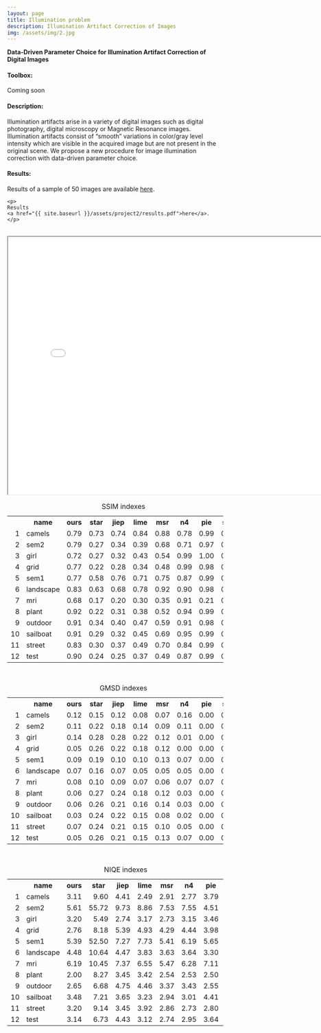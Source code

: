 ```yaml
---
layout: page
title: Illumination problem
description: Illumination Artifact Correction of Images
img: /assets/img/2.jpg
---
```

<strong>Data-Driven Parameter Choice for Illumination Artifact Correction of Digital Images</strong>

<div class="Toolbox">
<h4 id="version-publique-">Toolbox:</h4>
 Coming soon
</div>
    


<div class="Description">
<h4 id="p2-description-">Description:</h4>
Illumination artifacts arise in a variety of digital images such as digital photography, digital microscopy or Magnetic Resonance images. Illumination artifacts consist of “smooth” variations in color/gray level intensity which are visible in the acquired image but are not present in the original scene. We propose a new procedure for image illumination correction with data-driven parameter choice.
</div>  


<div class="Results">
<h4 id="p2-results">Results:</h4>
    <p>
    Results of a sample of 50 images are available
    <a href="{{ site.baseurl }}/assets/project2/ResultsWeb.zip">here</a>.
    </p>

    <p>
    Results
    <a href="{{ site.baseurl }}/assets/project2/results.pdf">here</a>.
    </p>

<br/>
    

<iframe src="{ site.baseurl }}/assets/project2/results.pdf" width="800" height="600" align="middle"></iframe>


<br/>
<table>
<caption>SSIM indexes</caption>
<tr> <th>  </th> <th> name </th> <th> ours </th> <th> star </th> <th> jiep </th> <th> lime </th> <th> msr </th> <th> n4 </th> <th> pie </th> <th> srie </th>  </tr>
  <tr> <td align="right"> 1 </td> <td> camels </td> <td align="right"> 0.79 </td> <td align="right"> 0.73 </td> <td align="right"> 0.74 </td> <td align="right"> 0.84 </td> <td align="right"> 0.88 </td> <td align="right"> 0.78 </td> <td align="right"> 0.99 </td> <td align="right"> 0.61 </td> </tr>
  <tr> <td align="right"> 2 </td> <td> sem2 </td> <td align="right"> 0.79 </td> <td align="right"> 0.27 </td> <td align="right"> 0.34 </td> <td align="right"> 0.39 </td> <td align="right"> 0.68 </td> <td align="right"> 0.71 </td> <td align="right"> 0.97 </td> <td align="right"> 0.50 </td> </tr>
  <tr> <td align="right"> 3 </td> <td> girl </td> <td align="right"> 0.72 </td> <td align="right"> 0.27 </td> <td align="right"> 0.32 </td> <td align="right"> 0.43 </td> <td align="right"> 0.54 </td> <td align="right"> 0.99 </td> <td align="right"> 1.00 </td> <td align="right"> 0.60 </td> </tr>
  <tr> <td align="right"> 4 </td> <td> grid </td> <td align="right"> 0.77 </td> <td align="right"> 0.22 </td> <td align="right"> 0.28 </td> <td align="right"> 0.34 </td> <td align="right"> 0.48 </td> <td align="right"> 0.99 </td> <td align="right"> 0.98 </td> <td align="right"> 0.52 </td> </tr>
  <tr> <td align="right"> 5 </td> <td> sem1 </td> <td align="right"> 0.77 </td> <td align="right"> 0.58 </td> <td align="right"> 0.76 </td> <td align="right"> 0.71 </td> <td align="right"> 0.75 </td> <td align="right"> 0.87 </td> <td align="right"> 0.99 </td> <td align="right"> 0.43 </td> </tr>
  <tr> <td align="right"> 6 </td> <td> landscape </td> <td align="right"> 0.83 </td> <td align="right"> 0.63 </td> <td align="right"> 0.68 </td> <td align="right"> 0.78 </td> <td align="right"> 0.92 </td> <td align="right"> 0.90 </td> <td align="right"> 0.98 </td> <td align="right"> 0.57 </td> </tr>
  <tr> <td align="right"> 7 </td> <td> mri </td> <td align="right"> 0.68 </td> <td align="right"> 0.17 </td> <td align="right"> 0.20 </td> <td align="right"> 0.30 </td> <td align="right"> 0.35 </td> <td align="right"> 0.91 </td> <td align="right"> 0.21 </td> <td align="right"> 0.21 </td> </tr>
  <tr> <td align="right"> 8 </td> <td> plant </td> <td align="right"> 0.92 </td> <td align="right"> 0.22 </td> <td align="right"> 0.31 </td> <td align="right"> 0.38 </td> <td align="right"> 0.52 </td> <td align="right"> 0.94 </td> <td align="right"> 0.99 </td> <td align="right"> 0.56 </td> </tr>
  <tr> <td align="right"> 9 </td> <td> outdoor </td> <td align="right"> 0.91 </td> <td align="right"> 0.34 </td> <td align="right"> 0.40 </td> <td align="right"> 0.47 </td> <td align="right"> 0.59 </td> <td align="right"> 0.91 </td> <td align="right"> 0.98 </td> <td align="right"> 0.52 </td> </tr>
  <tr> <td align="right"> 10 </td> <td> sailboat </td> <td align="right"> 0.91 </td> <td align="right"> 0.29 </td> <td align="right"> 0.32 </td> <td align="right"> 0.45 </td> <td align="right"> 0.69 </td> <td align="right"> 0.95 </td> <td align="right"> 0.99 </td> <td align="right"> 0.58 </td> </tr>
  <tr> <td align="right"> 11 </td> <td> street </td> <td align="right"> 0.83 </td> <td align="right"> 0.30 </td> <td align="right"> 0.37 </td> <td align="right"> 0.49 </td> <td align="right"> 0.70 </td> <td align="right"> 0.84 </td> <td align="right"> 0.99 </td> <td align="right"> 0.57 </td> </tr>
  <tr> <td align="right"> 12 </td> <td> test </td> <td align="right"> 0.90 </td> <td align="right"> 0.24 </td> <td align="right"> 0.25 </td> <td align="right"> 0.37 </td> <td align="right"> 0.49 </td> <td align="right"> 0.87 </td> <td align="right"> 0.99 </td> <td align="right"> 0.58 </td> </tr>

</table>
    
    
<br/>
<table>
<caption>GMSD indexes</caption>
<tr> <th>  </th> <th> name </th> <th> ours </th> <th> star </th> <th> jiep </th> <th> lime </th> <th> msr </th> <th> n4 </th> <th> pie </th> <th> srie </th>  </tr>
  <tr> <td align="right"> 1 </td> <td> camels </td> <td align="right"> 0.12 </td> <td align="right"> 0.15 </td> <td align="right"> 0.12 </td> <td align="right"> 0.08 </td> <td align="right"> 0.07 </td> <td align="right"> 0.16 </td> <td align="right"> 0.00 </td> <td align="right"> 0.09 </td> </tr>
  <tr> <td align="right"> 2 </td> <td> sem2 </td> <td align="right"> 0.11 </td> <td align="right"> 0.22 </td> <td align="right"> 0.18 </td> <td align="right"> 0.14 </td> <td align="right"> 0.09 </td> <td align="right"> 0.11 </td> <td align="right"> 0.00 </td> <td align="right"> 0.09 </td> </tr>
  <tr> <td align="right"> 3 </td> <td> girl </td> <td align="right"> 0.14 </td> <td align="right"> 0.28 </td> <td align="right"> 0.28 </td> <td align="right"> 0.22 </td> <td align="right"> 0.12 </td> <td align="right"> 0.01 </td> <td align="right"> 0.00 </td> <td align="right"> 0.11 </td> </tr>
  <tr> <td align="right"> 4 </td> <td> grid </td> <td align="right"> 0.05 </td> <td align="right"> 0.26 </td> <td align="right"> 0.22 </td> <td align="right"> 0.18 </td> <td align="right"> 0.12 </td> <td align="right"> 0.00 </td> <td align="right"> 0.00 </td> <td align="right"> 0.12 </td> </tr>
  <tr> <td align="right"> 5 </td> <td> sem1 </td> <td align="right"> 0.09 </td> <td align="right"> 0.19 </td> <td align="right"> 0.10 </td> <td align="right"> 0.10 </td> <td align="right"> 0.13 </td> <td align="right"> 0.07 </td> <td align="right"> 0.00 </td> <td align="right"> 0.09 </td> </tr>
  <tr> <td align="right"> 6 </td> <td> landscape </td> <td align="right"> 0.07 </td> <td align="right"> 0.16 </td> <td align="right"> 0.07 </td> <td align="right"> 0.05 </td> <td align="right"> 0.05 </td> <td align="right"> 0.05 </td> <td align="right"> 0.00 </td> <td align="right"> 0.10 </td> </tr>
  <tr> <td align="right"> 7 </td> <td> mri </td> <td align="right"> 0.08 </td> <td align="right"> 0.10 </td> <td align="right"> 0.09 </td> <td align="right"> 0.07 </td> <td align="right"> 0.06 </td> <td align="right"> 0.07 </td> <td align="right"> 0.07 </td> <td align="right"> 0.08 </td> </tr>
  <tr> <td align="right"> 8 </td> <td> plant </td> <td align="right"> 0.06 </td> <td align="right"> 0.27 </td> <td align="right"> 0.24 </td> <td align="right"> 0.18 </td> <td align="right"> 0.12 </td> <td align="right"> 0.03 </td> <td align="right"> 0.00 </td> <td align="right"> 0.11 </td> </tr>
  <tr> <td align="right"> 9 </td> <td> outdoor </td> <td align="right"> 0.06 </td> <td align="right"> 0.26 </td> <td align="right"> 0.21 </td> <td align="right"> 0.16 </td> <td align="right"> 0.14 </td> <td align="right"> 0.03 </td> <td align="right"> 0.00 </td> <td align="right"> 0.11 </td> </tr>
  <tr> <td align="right"> 10 </td> <td> sailboat </td> <td align="right"> 0.03 </td> <td align="right"> 0.24 </td> <td align="right"> 0.22 </td> <td align="right"> 0.15 </td> <td align="right"> 0.08 </td> <td align="right"> 0.02 </td> <td align="right"> 0.00 </td> <td align="right"> 0.10 </td> </tr>
  <tr> <td align="right"> 11 </td> <td> street </td> <td align="right"> 0.07 </td> <td align="right"> 0.24 </td> <td align="right"> 0.21 </td> <td align="right"> 0.15 </td> <td align="right"> 0.10 </td> <td align="right"> 0.05 </td> <td align="right"> 0.00 </td> <td align="right"> 0.12 </td> </tr>
  <tr> <td align="right"> 12 </td> <td> test </td> <td align="right"> 0.05 </td> <td align="right"> 0.26 </td> <td align="right"> 0.21 </td> <td align="right"> 0.15 </td> <td align="right"> 0.13 </td> <td align="right"> 0.07 </td> <td align="right"> 0.00 </td> <td align="right"> 0.10 </td> </tr>
</table>
    

<br/>
<table>
<caption>NIQE indexes</caption>
<tr> <th>  </th> <th> name </th> <th> ours </th> <th> star </th> <th> jiep </th> <th> lime </th> <th> msr </th> <th> n4 </th> <th> pie </th> <th> srie </th>  </tr>
  <tr> <td align="right"> 1 </td> <td> camels </td> <td align="right"> 3.11 </td> <td align="right"> 9.60 </td> <td align="right"> 4.41 </td> <td align="right"> 2.49 </td> <td align="right"> 2.91 </td> <td align="right"> 2.77 </td> <td align="right"> 3.79 </td> <td align="right"> 3.71 </td> </tr>
  <tr> <td align="right"> 2 </td> <td> sem2 </td> <td align="right"> 5.61 </td> <td align="right"> 55.72 </td> <td align="right"> 9.73 </td> <td align="right"> 8.86 </td> <td align="right"> 7.53 </td> <td align="right"> 7.55 </td> <td align="right"> 4.51 </td> <td align="right"> 5.61 </td> </tr>
  <tr> <td align="right"> 3 </td> <td> girl </td> <td align="right"> 3.20 </td> <td align="right"> 5.49 </td> <td align="right"> 2.74 </td> <td align="right"> 3.17 </td> <td align="right"> 2.73 </td> <td align="right"> 3.15 </td> <td align="right"> 3.46 </td> <td align="right"> 3.29 </td> </tr>
  <tr> <td align="right"> 4 </td> <td> grid </td> <td align="right"> 2.76 </td> <td align="right"> 8.18 </td> <td align="right"> 5.39 </td> <td align="right"> 4.93 </td> <td align="right"> 4.29 </td> <td align="right"> 4.44 </td> <td align="right"> 3.98 </td> <td align="right"> 4.01 </td> </tr>
  <tr> <td align="right"> 5 </td> <td> sem1 </td> <td align="right"> 5.39 </td> <td align="right"> 52.50 </td> <td align="right"> 7.27 </td> <td align="right"> 7.73 </td> <td align="right"> 5.41 </td> <td align="right"> 6.19 </td> <td align="right"> 5.65 </td> <td align="right"> 5.11 </td> </tr>
  <tr> <td align="right"> 6 </td> <td> landscape </td> <td align="right"> 4.48 </td> <td align="right"> 10.64 </td> <td align="right"> 4.47 </td> <td align="right"> 3.83 </td> <td align="right"> 3.63 </td> <td align="right"> 3.64 </td> <td align="right"> 3.30 </td> <td align="right"> 3.46 </td> </tr>
  <tr> <td align="right"> 7 </td> <td> mri </td> <td align="right"> 6.19 </td> <td align="right"> 10.45 </td> <td align="right"> 7.37 </td> <td align="right"> 6.55 </td> <td align="right"> 5.47 </td> <td align="right"> 6.28 </td> <td align="right"> 7.11 </td> <td align="right"> 6.86 </td> </tr>
  <tr> <td align="right"> 8 </td> <td> plant </td> <td align="right"> 2.00 </td> <td align="right"> 8.27 </td> <td align="right"> 3.45 </td> <td align="right"> 3.42 </td> <td align="right"> 2.54 </td> <td align="right"> 2.53 </td> <td align="right"> 2.50 </td> <td align="right"> 2.47 </td> </tr>
  <tr> <td align="right"> 9 </td> <td> outdoor </td> <td align="right"> 2.65 </td> <td align="right"> 6.68 </td> <td align="right"> 4.75 </td> <td align="right"> 4.46 </td> <td align="right"> 3.37 </td> <td align="right"> 3.43 </td> <td align="right"> 2.55 </td> <td align="right"> 2.60 </td> </tr>
  <tr> <td align="right"> 10 </td> <td> sailboat </td> <td align="right"> 3.48 </td> <td align="right"> 7.21 </td> <td align="right"> 3.65 </td> <td align="right"> 3.23 </td> <td align="right"> 2.94 </td> <td align="right"> 3.01 </td> <td align="right"> 4.41 </td> <td align="right"> 3.44 </td> </tr>
  <tr> <td align="right"> 11 </td> <td> street </td> <td align="right"> 3.20 </td> <td align="right"> 9.14 </td> <td align="right"> 3.45 </td> <td align="right"> 3.92 </td> <td align="right"> 2.86 </td> <td align="right"> 2.73 </td> <td align="right"> 2.80 </td> <td align="right"> 2.67 </td> </tr>
  <tr> <td align="right"> 12 </td> <td> test </td> <td align="right"> 3.14 </td> <td align="right"> 6.73 </td> <td align="right"> 4.43 </td> <td align="right"> 3.12 </td> <td align="right"> 2.74 </td> <td align="right"> 2.95 </td> <td align="right"> 3.64 </td> <td align="right"> 3.30 </td> </tr>
</table>​














</div>
